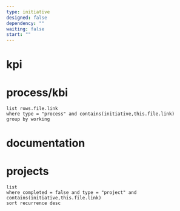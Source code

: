 ```yaml
---
type: initiative
designed: false
dependency: ""
waiting: false
start: ""
---
```

# kpi

# process/kbi

```dataview
list rows.file.link
where type = "process" and contains(initiative,this.file.link)
group by working
```

# documentation

# projects

```dataview
list
where completed = false and type = "project" and contains(initiative,this.file.link)
sort recurrence desc
```
